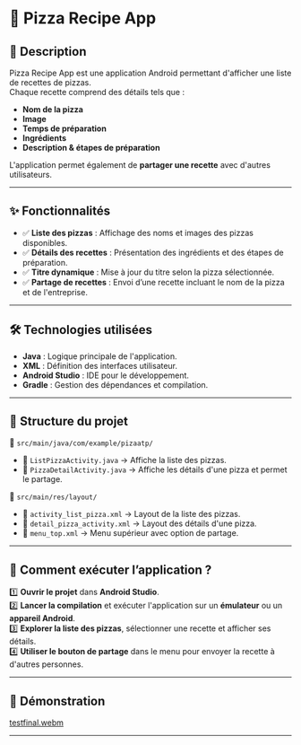 # 🍕 Pizza Recipe App  

## 📌 Description  
Pizza Recipe App est une application Android permettant d'afficher une liste de recettes de pizzas.  
Chaque recette comprend des détails tels que :  
- **Nom de la pizza**  
- **Image**  
- **Temps de préparation**  
- **Ingrédients**  
- **Description & étapes de préparation**  

L'application permet également de **partager une recette** avec d'autres utilisateurs.  

---

## ✨ Fonctionnalités  
- ✅ **Liste des pizzas** : Affichage des noms et images des pizzas disponibles.  
- ✅ **Détails des recettes** : Présentation des ingrédients et des étapes de préparation.  
- ✅ **Titre dynamique** : Mise à jour du titre selon la pizza sélectionnée.  
- ✅ **Partage de recettes** : Envoi d’une recette incluant le nom de la pizza et de l'entreprise.  

---

## 🛠️ Technologies utilisées  
- **Java** : Logique principale de l'application.  
- **XML** : Définition des interfaces utilisateur.  
- **Android Studio** : IDE pour le développement.  
- **Gradle** : Gestion des dépendances et compilation.  

---

## 📂 Structure du projet  
📁 `src/main/java/com/example/pizaatp/`  
- 📄 `ListPizzaActivity.java` → Affiche la liste des pizzas.  
- 📄 `PizzaDetailActivity.java` → Affiche les détails d'une pizza et permet le partage.  

📁 `src/main/res/layout/`  
- 📄 `activity_list_pizza.xml` → Layout de la liste des pizzas.  
- 📄 `detail_pizza_activity.xml` → Layout des détails d'une pizza.  
- 📄 `menu_top.xml` → Menu supérieur avec option de partage.  

---

## 🚀 Comment exécuter l’application ?  
1️⃣ **Ouvrir le projet** dans **Android Studio**.  
2️⃣ **Lancer la compilation** et exécuter l'application sur un **émulateur** ou un **appareil Android**.  
3️⃣ **Explorer la liste des pizzas**, sélectionner une recette et afficher ses détails.  
4️⃣ **Utiliser le bouton de partage** dans le menu pour envoyer la recette à d'autres personnes.  

---

## 🎥 Démonstration  

[testfinal.webm](https://github.com/user-attachments/assets/34991b5b-2552-4def-a1e0-8cbf4e960e75)

---


